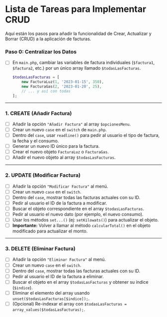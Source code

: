 # Lista de Tareas para Implementar CRUD

Aquí están los pasos para añadir la funcionalidad de Crear, Actualizar y Borrar (CRUD) a la aplicación de facturas.

### Paso 0: Centralizar los Datos

- [ ] En `main.php`, cambiar las variables de factura individuales (`$factura1`, `$factura2`, etc.) por un único array llamado `$todasLasFacturas`.
  ```php
  $todasLasFacturas = [
      new FacturaLuz(1, '2023-01-15', 350),
      new FacturaGas(2, '2023-01-20', 25),
      // ... y así con todas
  ];
  ```

---

### 1. CREATE (Añadir Factura)

- [ ] Añadir la opción `"Añadir Factura"` al array `$opcionesMenu`.
- [ ] Crear un nuevo `case` en el `switch` de `main.php`.
- [ ] Dentro del `case`, usar `readline()` para pedir al usuario el tipo de factura, la fecha y el consumo.
- [ ] Generar un nuevo ID único para la factura.
- [ ] Crear el nuevo objeto `FacturaLuz` o `FacturaGas`.
- [ ] Añadir el nuevo objeto al array `$todasLasFacturas`.

---

### 2. UPDATE (Modificar Factura)

- [ ] Añadir la opción `"Modificar Factura"` al menú.
- [ ] Crear un nuevo `case` en el `switch`.
- [ ] Dentro del `case`, mostrar todas las facturas actuales con su ID.
- [ ] Pedir al usuario el ID de la factura a modificar.
- [ ] Buscar el objeto correspondiente en el array `$todasLasFacturas`.
- [ ] Pedir al usuario el nuevo dato (por ejemplo, el nuevo consumo).
- [ ] Usar los métodos `set...()` (ej: `setKilowats()`) para actualizar el objeto.
- [ ] **Importante:** Volver a llamar al método `calcularTotal()` en el objeto modificado para actualizar el monto.

---

### 3. DELETE (Eliminar Factura)

- [ ] Añadir la opción `"Eliminar Factura"` al menú.
- [ ] Crear un nuevo `case` en el `switch`.
- [ ] Dentro del `case`, mostrar todas las facturas actuales con su ID.
- [ ] Pedir al usuario el ID de la factura a eliminar.
- [ ] Buscar el objeto en el array `$todasLasFacturas` y obtener su índice (`$indice`).
- [ ] Eliminar el elemento del array usando `unset($todasLasFacturas[$indice]);`.
- [ ] (Opcional) Re-indexar el array con `$todasLasFacturas = array_values($todasLasFacturas);`.
